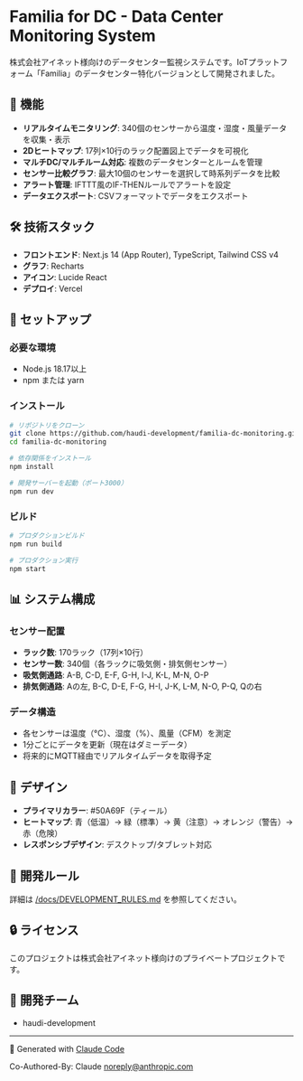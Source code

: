 # Familia for DC - Data Center Monitoring System

株式会社アイネット様向けのデータセンター監視システムです。IoTプラットフォーム「Familia」のデータセンター特化バージョンとして開発されました。

## 🌟 機能

- **リアルタイムモニタリング**: 340個のセンサーから温度・湿度・風量データを収集・表示
- **2Dヒートマップ**: 17列×10行のラック配置図上でデータを可視化
- **マルチDC/マルチルーム対応**: 複数のデータセンターとルームを管理
- **センサー比較グラフ**: 最大10個のセンサーを選択して時系列データを比較
- **アラート管理**: IFTTT風のIF-THENルールでアラートを設定
- **データエクスポート**: CSVフォーマットでデータをエクスポート

## 🛠 技術スタック

- **フロントエンド**: Next.js 14 (App Router), TypeScript, Tailwind CSS v4
- **グラフ**: Recharts
- **アイコン**: Lucide React
- **デプロイ**: Vercel

## 🚀 セットアップ

### 必要な環境

- Node.js 18.17以上
- npm または yarn

### インストール

```bash
# リポジトリをクローン
git clone https://github.com/haudi-development/familia-dc-monitoring.git
cd familia-dc-monitoring

# 依存関係をインストール
npm install

# 開発サーバーを起動（ポート3000）
npm run dev
```

### ビルド

```bash
# プロダクションビルド
npm run build

# プロダクション実行
npm start
```

## 📊 システム構成

### センサー配置

- **ラック数**: 170ラック（17列×10行）
- **センサー数**: 340個（各ラックに吸気側・排気側センサー）
- **吸気側通路**: A-B, C-D, E-F, G-H, I-J, K-L, M-N, O-P
- **排気側通路**: Aの左, B-C, D-E, F-G, H-I, J-K, L-M, N-O, P-Q, Qの右

### データ構造

- 各センサーは温度（°C）、湿度（%）、風量（CFM）を測定
- 1分ごとにデータを更新（現在はダミーデータ）
- 将来的にMQTT経由でリアルタイムデータを取得予定

## 🎨 デザイン

- **プライマリカラー**: #50A69F（ティール）
- **ヒートマップ**: 青（低温）→ 緑（標準）→ 黄（注意）→ オレンジ（警告）→ 赤（危険）
- **レスポンシブデザイン**: デスクトップ/タブレット対応

## 📝 開発ルール

詳細は [/docs/DEVELOPMENT_RULES.md](./docs/DEVELOPMENT_RULES.md) を参照してください。

## 🔒 ライセンス

このプロジェクトは株式会社アイネット様向けのプライベートプロジェクトです。

## 👥 開発チーム

- haudi-development

---

🤖 Generated with [Claude Code](https://claude.ai/code)

Co-Authored-By: Claude <noreply@anthropic.com>
